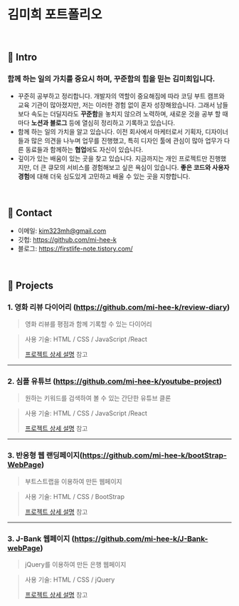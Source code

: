 # 김미희 포트폴리오

</br>

## :pushpin: Intro
### **함께 하는** **일의 가치를 중요시 하며, 꾸준함의 힘을 믿는 김미희입니다.**

- 꾸준히 공부하고 정리합니다.  개발자의 역할이 중요해짐에 따라 코딩 부트 캠프와 교육 기관이 많아졌지만, 저는 이러한 경험 없이 혼자 성장해왔습니다. 그래서 남들보다 속도는 더딜지라도 **꾸준함**을 놓치지 않으려 노력하며, 새로운 것을 공부 할 때마다 **노션과 블로그** 등에 열심히 정리하고 기록하고 있습니다.
- 함께 하는 일의 가치을 알고 있습니다.  이전 회사에서 마케터로서 기획자, 디자이너들과 많은 의견을 나누며 업무를 진행했고, 특히 디자인 툴에 관심이 많아 업무가 다른 동료들과 함께하는 **협업**에도 자신이 있습니다.
- 깊이가 있는 배움이 있는 곳을 찾고 있습니다.  지금까지는 개인 프로젝트만 진행했지만, 더 큰 큐모의 서비스를 경험해보고 싶은 욕심이 있습니다. **좋은 코드와 사용자 경험**에 대해 더욱 심도있게 고민하고 배울 수 있는 곳을 지향합니다.

</br>

## :pushpin: Contact
- 이메일: kim323mh@gmail.com
- 깃헙: https://github.com/mi-hee-k
- 블로그: https://firstlife-note.tistory.com/

</br>

## :pushpin: Projects
### 1. 영화 리뷰 다이어리 (https://github.com/mi-hee-k/review-diary)
>영화 리뷰를 평점과 함께 기록할 수 있는 다이어리

>사용 기술: 
> HTML / CSS / JavaScript /React
>
>[프로젝트 상세 설명](https://github.com/mi-hee-k/review-diary) 참고

---

### 2. 심플 유튜브 (https://github.com/mi-hee-k/youtube-project)
>원하는 키워드를 검색하여 볼 수 있는 간단한 유튜브 클론
 
>사용 기술: 
> HTML / CSS / JavaScript /React
>  
>[프로젝트 상세 설명](https://github.com/mi-hee-k/youtube-project) 참고

---

### 3. 반응형 웹 랜딩페이지(https://github.com/mi-hee-k/bootStrap-WebPage)
>부트스트랩을 이용하여 만든 웹페이지

>사용 기술: 
> HTML / CSS / BootStrap
>
>[프로젝트 상세 설명](https://github.com/mi-hee-k/bootStrap-WebPage) 참고

---

### 3. J-Bank 웹페이지 (https://github.com/mi-hee-k/J-Bank-webPage)
>jQuery를 이용하여 만든 은행 웹페이지

>사용 기술: 
> HTML / CSS / jQuery
>
>[프로젝트 상세 설명](https://github.com/mi-hee-k/J-Bank-webPage) 참고


